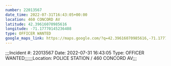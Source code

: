 ```yaml
---
number: 22013567
date_time: 2022-07-31T16:43:05+00:00
location: 460 CONCORD AV
latitude: 42.39616070985616
longitude: -71.17770145236408
type: OFFICER WANTED
google_maps_link: https://maps.google.com/?q=42.39616070985616,-71.17770145236408
---
```


;;;Incident #: 22013567  Date: 2022-07-31 16:43:05   Type: OFFICER WANTED;;;;;;Location: POLICE STATION / 460 CONCORD AV;;;
